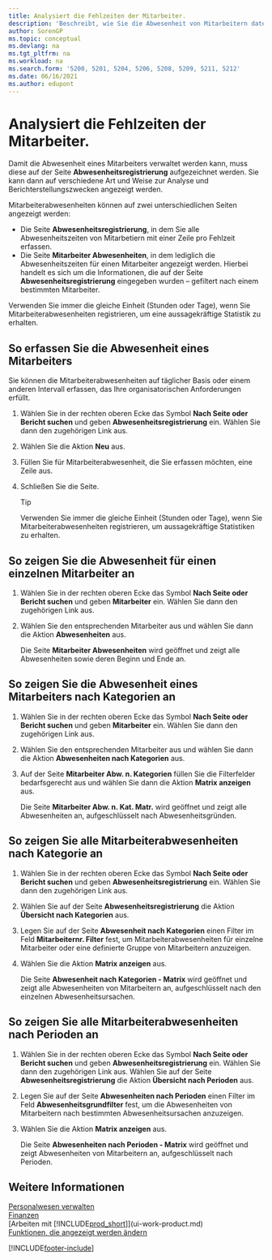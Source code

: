 ```yaml
---
title: Analysiert die Fehlzeiten der Mitarbeiter.
description: 'Beschreibt, wie Sie die Abwesenheit von Mitarbeitern datenmäßig erfassen und Abwesenheitsstatistiken mithilfe der Seiten Abwesenheitsregistrierung und Abwesenheiten von Mitarbeitern analysieren können.'
author: SorenGP
ms.topic: conceptual
ms.devlang: na
ms.tgt_pltfrm: na
ms.workload: na
ms.search.form: '5200, 5201, 5204, 5206, 5208, 5209, 5211, 5212'
ms.date: 06/16/2021
ms.author: edupont
---
```

# Analysiert die Fehlzeiten der Mitarbeiter.
Damit die Abwesenheit eines Mitarbeiters verwaltet werden kann, muss diese auf der Seite **Abwesenheitsregistrierung** aufgezeichnet werden. Sie kann dann auf verschiedene Art und Weise zur Analyse und Berichterstellungszwecken angezeigt werden.

Mitarbeiterabwesenheiten können auf zwei unterschiedlichen Seiten angezeigt werden:

* Die Seite **Abwesenheitsregistrierung**, in dem Sie alle Abwesenheitszeiten von Mitarbetiern mit einer Zeile pro Fehlzeit erfassen.
* Die Seite **Mitarbeiter Abwesenheiten**, in dem lediglich die Abwesenheitszeiten für einen Mitarbeiter angezeigt werden. Hierbei handelt es sich um die Informationen, die auf der Seite **Abwesenheitsregistrierung** eingegeben wurden – gefiltert nach einem bestimmten Mitarbeiter.

Verwenden Sie immer die gleiche Einheit (Stunden oder Tage), wenn Sie Mitarbeiterabwesenheiten registrieren, um eine aussagekräftige Statistik zu erhalten.

## So erfassen Sie die Abwesenheit eines Mitarbeiters
Sie können die Mitarbeiterabwesenheiten auf täglicher Basis oder einem anderen Intervall erfassen, das Ihre organisatorischen Anforderungen erfüllt.

1. Wählen Sie in der rechten oberen Ecke das Symbol **Nach Seite oder Bericht suchen** und geben **Abwesenheitsregistrierung** ein. Wählen Sie dann den zugehörigen Link aus.
2. Wählen Sie die Aktion **Neu** aus.
3. Füllen Sie für Mitarbeiterabwesenheit, die Sie erfassen möchten, eine Zeile aus.
4. Schließen Sie die Seite.

    > [!Tip]
    > Verwenden Sie immer die gleiche Einheit (Stunden oder Tage), wenn Sie Mitarbeiterabwesenheiten registrieren, um aussagekräftige Statistiken zu erhalten.

## So zeigen Sie die Abwesenheit für einen einzelnen Mitarbeiter an
1. Wählen Sie in der rechten oberen Ecke das Symbol **Nach Seite oder Bericht suchen** und geben **Mitarbeiter** ein. Wählen Sie dann den zugehörigen Link aus.
2. Wählen Sie den entsprechenden Mitarbeiter aus und wählen Sie dann die Aktion **Abwesenheiten** aus.

    Die Seite **Mitarbeiter Abwesenheiten** wird geöffnet und zeigt alle Abwesenheiten sowie deren Beginn und Ende an.

## So zeigen Sie die Abwesenheit eines Mitarbeiters nach Kategorien an
1. Wählen Sie in der rechten oberen Ecke das Symbol **Nach Seite oder Bericht suchen** und geben **Mitarbeiter** ein. Wählen Sie dann den zugehörigen Link aus.
2. Wählen Sie den entsprechenden Mitarbeiter aus und wählen Sie dann die Aktion **Abwesenheiten nach Kategorien** aus.
3. Auf der Seite **Mitarbeiter Abw. n. Kategorien** füllen Sie die Filterfelder bedarfsgerecht aus und wählen Sie dann die Aktion **Matrix anzeigen** aus.

    Die Seite **Mitarbeiter Abw. n. Kat. Matr.** wird geöffnet und zeigt alle Abwesenheiten an, aufgeschlüsselt nach Abwesenheitsgründen.

## So zeigen Sie alle Mitarbeiterabwesenheiten nach Kategorie an
1. Wählen Sie in der rechten oberen Ecke das Symbol **Nach Seite oder Bericht suchen** und geben **Abwesenheitsregistrierung** ein. Wählen Sie dann den zugehörigen Link aus.
2. Wählen Sie auf der Seite **Abwesenheitsregistrierung** die Aktion **Übersicht nach Kategorien** aus.
3. Legen Sie auf der Seite **Abwesenheit nach Kategorien** einen Filter im Feld **Mitarbeiternr. Filter** fest, um Mitarbeiterabwesenheiten für einzelne Mitarbeiter oder eine definierte Gruppe von Mitarbeitern anzuzeigen.
4. Wählen Sie die Aktion **Matrix anzeigen** aus.

    Die Seite **Abwesenheit nach Kategorien - Matrix** wird geöffnet und zeigt alle Abwesenheiten von Mitarbeitern an, aufgeschlüsselt nach den einzelnen Abwesenheitsursachen.

## So zeigen Sie alle Mitarbeiterabwesenheiten nach Perioden an
1. Wählen Sie in der rechten oberen Ecke das Symbol **Nach Seite oder Bericht suchen** und geben **Abwesenheitsregistrierung** ein. Wählen Sie dann den zugehörigen Link aus.
   Wählen Sie auf der Seite **Abwesenheitsregistrierung** die Aktion **Übersicht nach Perioden** aus.
2. Legen Sie auf der Seite **Abwesenheiten nach Perioden** einen Filter im Feld **Abwesenheitsgrundfilter** fest, um die Abwesenheiten von Mitarbeitern nach bestimmten Abwesenheitsursachen anzuzeigen.
3. Wählen Sie die Aktion **Matrix anzeigen** aus.

    Die Seite **Abwesenheiten nach Perioden - Matrix** wird geöffnet und zeigt Abwesenheiten von Mitarbeitern an, aufgeschlüsselt nach Perioden.

## Weitere Informationen
[Personalwesen verwalten](hr-manage-human-resources.md)  
[Finanzen](finance.md)  
[Arbeiten mit [!INCLUDE[prod_short](includes/prod_short.md)]](ui-work-product.md)  
[Funktionen, die angezeigt werden ändern](ui-experiences.md)


[!INCLUDE[footer-include](includes/footer-banner.md)]